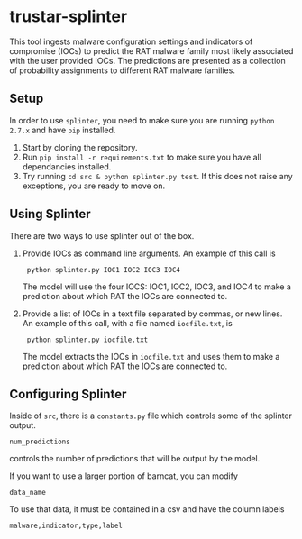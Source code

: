 # trustar-splinter
This tool ingests malware configuration settings and indicators of compromise (IOCs) to predict the RAT malware family most likely associated with the user provided IOCs. The predictions are presented as a collection of probability assignments to different RAT malware families. 

## Setup

In order to use `splinter`, you need to make sure you are running `python 2.7.x` and have `pip` installed. 

1. Start by cloning the repository. 
2. Run `pip install -r requirements.txt` to make sure you have all dependancies installed. 
3. Try running `cd src & python splinter.py test`. If this does not raise any exceptions, you are ready to move on. 

## Using Splinter

There are two ways to use splinter out of the box. 


1. Provide IOCs as command line arguments. An example of this call is 
              
        python splinter.py IOC1 IOC2 IOC3 IOC4
        
    The model will use the four IOCS: IOC1, IOC2, IOC3, and IOC4 to make a 
    prediction about which RAT the IOCs are connected to.

2. Provide a list of IOCs in a text file separated by commas, or new lines. An example of this call, 
with a file named `iocfile.txt`, is

        python splinter.py iocfile.txt

    The model extracts the IOCs in `iocfile.txt` and uses them to make a 
    prediction about which RAT the IOCs are connected to.

## Configuring Splinter

Inside of `src`, there is a `constants.py` file which controls some of the splinter output. 

    num_predictions
        
  controls the number of predictions that will be output by the model.
  
If you want to use a larger portion of barncat, you can modify 

    data_name

To use that data, it must be contained in a csv and have the column labels
   
    malware,indicator,type,label

